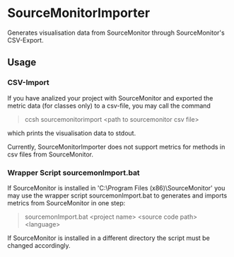 # SourceMonitorImporter

Generates visualisation data from SourceMonitor through SourceMonitor's CSV-Export.

## Usage

### CSV-Import

If you have analized your project with SourceMonitor and exported the metric data (for classes only) to a csv-file, you may call the command

> ccsh sourcemonitorimport \<path to sourcemonitor csv file>

which prints the visualisation data to stdout.

Currently, SourceMonitorImporter does not support metrics for methods in csv files from SourceMonitor.

### Wrapper Script sourcemonImport.bat

If SourceMonitor is installed in 'C:\Program Files (x86)\SourceMonitor' you may use the wrapper script sourcemonImport.bat to generates and imports metrics from SourceMonitor in one step:

> sourcemonImport.bat \<project name> \<source code path> \<language>

If SourceMonitor is installed in a different directory the script must be changed accordingly.

